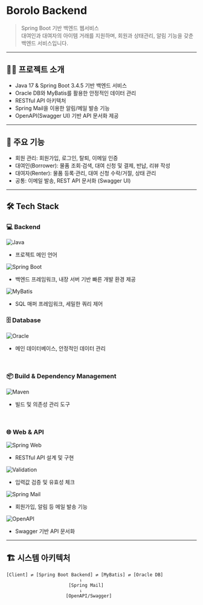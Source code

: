 # Borolo Backend

> Spring Boot 기반 백엔드 웹서비스  
> 대여인과 대여자의 아이템 거래를 지원하며, 회원과 상태관리, 알림 기능을 갖춘 백엔드 서비스입니다.

---

## 🙌🏻 프로젝트 소개
- Java 17 & Spring Boot 3.4.5 기반 백엔드 서비스
- Oracle DB와 MyBatis를 활용한 안정적인 데이터 관리
- RESTful API 아키텍처
- Spring Mail을 이용한 알림/메일 발송 기능
- OpenAPI(Swagger UI) 기반 API 문서화 제공

---

## 📑 주요 기능
- 회원 관리: 회원가입, 로그인, 탈퇴, 이메일 인증  
- 대여인(Borrower): 물품 조회·검색, 대여 신청 및 결제, 반납, 리뷰 작성  
- 대여자(Renter): 물품 등록·관리, 대여 신청 수락/거절, 상태 관리  
- 공통: 이메일 발송, REST API 문서화 (Swagger UI)  

---

## 🛠 Tech Stack

### 💻 Backend
![Java](https://img.shields.io/badge/Java-17-007396?logo=java&logoColor=white)  
- 프로젝트 메인 언어  

![Spring Boot](https://img.shields.io/badge/Spring%20Boot-3.4.5-6DB33F?logo=springboot)  
- 백엔드 프레임워크, 내장 서버 기반 빠른 개발 환경 제공  

![MyBatis](https://img.shields.io/badge/MyBatis-000000?logo=java&logoColor=white)  
- SQL 매퍼 프레임워크, 세밀한 쿼리 제어  



### 🗄 Database
![Oracle](https://img.shields.io/badge/Oracle%20DB-F80000?logo=oracle&logoColor=white)  
- 메인 데이터베이스, 안정적인 데이터 관리  

<br>

### 📦 Build & Dependency Management
![Maven](https://img.shields.io/badge/Maven-3.9.0-C71A36?logo=apachemaven&logoColor=white)  
- 빌드 및 의존성 관리 도구

<br>

### 🌐 Web & API
![Spring Web](https://img.shields.io/badge/Spring%20Web-6DB33F?logo=spring&logoColor=white)  
- RESTful API 설계 및 구현  

![Validation](https://img.shields.io/badge/Validation-FF6F00?logo=checkmarx&logoColor=white)  
- 입력값 검증 및 유효성 체크  

![Spring Mail](https://img.shields.io/badge/Spring%20Mail-007396?logo=gmail&logoColor=white)  
- 회원가입, 알림 등 메일 발송 기능  

![OpenAPI](https://img.shields.io/badge/OpenAPI-6BA539?logo=openapiinitiative&logoColor=white)  
- Swagger 기반 API 문서화  

---

## 🏗 시스템 아키텍처
```plaintext
[Client] ⇄ [Spring Boot Backend] ⇄ [MyBatis] ⇄ [Oracle DB]
                           ⇂
                       [Spring Mail]
                           ⇂
                      [OpenAPI/Swagger]

``` 

